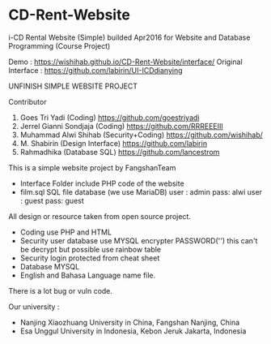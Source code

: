 # CD-Rent-Website
i-CD Rental Website (Simple) builded Apr2016 for Website and Database Programming (Course Project)

Demo : https://wishihab.github.io/CD-Rent-Website/interface/
Original Interface : https://github.com/labirin/UI-ICDdianying

UNFINISH SIMPLE WEBSITE PROJECT

Contributor
1. Goes Tri Yadi (Coding) https://github.com/goestriyadi
2. Jerrel Gianni Sondjaja (Coding) https://github.com/RRREEEIII
3. Muhammad Alwi Shihab (Security+Coding) https://github.com/wishihab/
4. M. Shabirin (Design Interface) https://github.com/labirin
5. Rahmadhika (Database SQL) https://github.com/lancestrom

This is a simple website project by FangshanTeam

- Interface Folder include PHP code of the website
- film.sql SQL file database (we use MariaDB)
  user : admin pass: alwi
  user : guest pass: guest


All design or resource taken from open source project.

- Coding use PHP and HTML
- Security user database use MYSQL encrypter PASSWORD('') this can't be decrypt but possible use rainbow table
- Security login protected from cheat sheet
- Database MYSQL
- English and Bahasa Language name file.


There is a lot bug or vuln code.


Our university :
- Nanjing Xiaozhuang University in China, Fangshan Nanjing, China
- Esa Unggul University in Indonesia, Kebon Jeruk Jakarta, Indonesia

